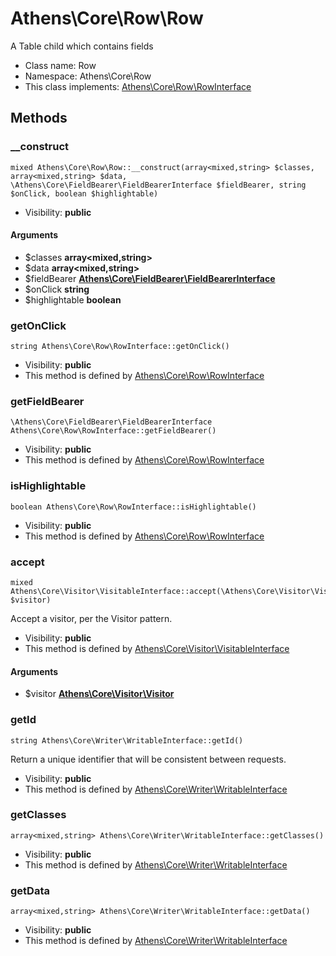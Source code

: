 Athens\Core\Row\Row
===============

A Table child which contains fields




* Class name: Row
* Namespace: Athens\Core\Row
* This class implements: [Athens\Core\Row\RowInterface](Athens-Core-Row-RowInterface.md)






Methods
-------


### __construct

    mixed Athens\Core\Row\Row::__construct(array<mixed,string> $classes, array<mixed,string> $data, \Athens\Core\FieldBearer\FieldBearerInterface $fieldBearer, string $onClick, boolean $highlightable)





* Visibility: **public**


#### Arguments
* $classes **array&lt;mixed,string&gt;**
* $data **array&lt;mixed,string&gt;**
* $fieldBearer **[Athens\Core\FieldBearer\FieldBearerInterface](Athens-Core-FieldBearer-FieldBearerInterface.md)**
* $onClick **string**
* $highlightable **boolean**



### getOnClick

    string Athens\Core\Row\RowInterface::getOnClick()





* Visibility: **public**
* This method is defined by [Athens\Core\Row\RowInterface](Athens-Core-Row-RowInterface.md)




### getFieldBearer

    \Athens\Core\FieldBearer\FieldBearerInterface Athens\Core\Row\RowInterface::getFieldBearer()





* Visibility: **public**
* This method is defined by [Athens\Core\Row\RowInterface](Athens-Core-Row-RowInterface.md)




### isHighlightable

    boolean Athens\Core\Row\RowInterface::isHighlightable()





* Visibility: **public**
* This method is defined by [Athens\Core\Row\RowInterface](Athens-Core-Row-RowInterface.md)




### accept

    mixed Athens\Core\Visitor\VisitableInterface::accept(\Athens\Core\Visitor\Visitor $visitor)

Accept a visitor, per the Visitor pattern.



* Visibility: **public**
* This method is defined by [Athens\Core\Visitor\VisitableInterface](Athens-Core-Visitor-VisitableInterface.md)


#### Arguments
* $visitor **[Athens\Core\Visitor\Visitor](Athens-Core-Visitor-Visitor.md)**



### getId

    string Athens\Core\Writer\WritableInterface::getId()

Return a unique identifier that will be consistent between requests.



* Visibility: **public**
* This method is defined by [Athens\Core\Writer\WritableInterface](Athens-Core-Writer-WritableInterface.md)




### getClasses

    array<mixed,string> Athens\Core\Writer\WritableInterface::getClasses()





* Visibility: **public**
* This method is defined by [Athens\Core\Writer\WritableInterface](Athens-Core-Writer-WritableInterface.md)




### getData

    array<mixed,string> Athens\Core\Writer\WritableInterface::getData()





* Visibility: **public**
* This method is defined by [Athens\Core\Writer\WritableInterface](Athens-Core-Writer-WritableInterface.md)



